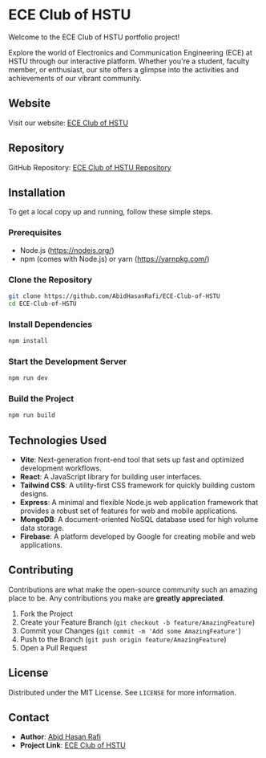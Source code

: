 # ECE Club of HSTU

Welcome to the ECE Club of HSTU portfolio project!

Explore the world of Electronics and Communication Engineering (ECE) at HSTU through our interactive platform. Whether you're a student, faculty member, or enthusiast, our site offers a glimpse into the activities and achievements of our vibrant community.

## Website

Visit our website: [ECE Club of HSTU](https://ece-club-of-hstu.web.app/)

## Repository

GitHub Repository: [ECE Club of HSTU Repository](https://github.com/AbidHasanRafi/ECE-Club-of-HSTU)

## Installation

To get a local copy up and running, follow these simple steps.

### Prerequisites

- Node.js (https://nodejs.org/)
- npm (comes with Node.js) or yarn (https://yarnpkg.com/)

### Clone the Repository

```bash
git clone https://github.com/AbidHasanRafi/ECE-Club-of-HSTU
cd ECE-Club-of-HSTU
```

### Install Dependencies

```bash
npm install
```

### Start the Development Server

```bash
npm run dev
```

### Build the Project

```bash
npm run build
```

## Technologies Used

- **Vite**: Next-generation front-end tool that sets up fast and optimized development workflows.
- **React**: A JavaScript library for building user interfaces.
- **Tailwind CSS**: A utility-first CSS framework for quickly building custom designs.
- **Express**: A minimal and flexible Node.js web application framework that provides a robust set of features for web and mobile applications.
- **MongoDB**: A document-oriented NoSQL database used for high volume data storage.
- **Firebase**: A platform developed by Google for creating mobile and web applications.

## Contributing

Contributions are what make the open-source community such an amazing place to be. Any contributions you make are **greatly appreciated**.

1. Fork the Project
2. Create your Feature Branch (`git checkout -b feature/AmazingFeature`)
3. Commit your Changes (`git commit -m 'Add some AmazingFeature'`)
4. Push to the Branch (`git push origin feature/AmazingFeature`)
5. Open a Pull Request

## License

Distributed under the MIT License. See `LICENSE` for more information.

## Contact

- **Author**: [Abid Hasan Rafi](https://github.com/AbidHasanRafi)
- **Project Link**: [ECE Club of HSTU](https://github.com/AbidHasanRafi/ECE-Club-of-HSTU)
